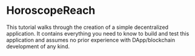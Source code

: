 # HoroscopeReach
This tutorial walks through the creation of a simple decentralized application. It contains everything you need to know to build and test this application and assumes no prior experience with DApp/blockchain development of any kind.
